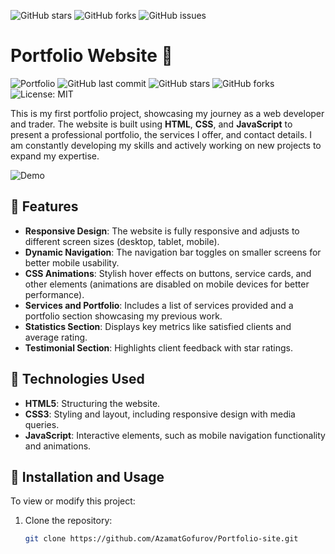 ![GitHub stars](https://img.shields.io/github/stars/AzamatGofurov/Milliy-Taomlar)
![GitHub forks](https://img.shields.io/github/forks/AzamatGofurov/Milliy-Taomlar)
![GitHub issues](https://img.shields.io/github/issues/AzamatGofurov/Milliy-Taomlar)

# Portfolio Website 🚀

![Portfolio](https://img.shields.io/badge/Portfolio-Project-blue?style=for-the-badge)
![GitHub last commit](https://img.shields.io/github/last-commit/AzamatGofurov/portfolio-website?style=for-the-badge)
![GitHub stars](https://img.shields.io/github/stars/AzamatGofurov/portfolio-website?style=for-the-badge)
![GitHub forks](https://img.shields.io/github/forks/AzamatGofurov/portfolio-website?style=for-the-badge)
![License: MIT](https://img.shields.io/badge/License-MIT-yellow.svg?style=for-the-badge)

This is my first portfolio project, showcasing my journey as a web developer and trader. The website is built using **HTML**, **CSS**, and **JavaScript** to present a professional portfolio, the services I offer, and contact details. I am constantly developing my skills and actively working on new projects to expand my expertise.

![Demo](https://github.com/AzamatGofurov/Portfoilo-site/blob/main/images/portfgif.gif)

## 🚀 Features

- **Responsive Design**: The website is fully responsive and adjusts to different screen sizes (desktop, tablet, mobile).
- **Dynamic Navigation**: The navigation bar toggles on smaller screens for better mobile usability.
- **CSS Animations**: Stylish hover effects on buttons, service cards, and other elements (animations are disabled on mobile devices for better performance).
- **Services and Portfolio**: Includes a list of services provided and a portfolio section showcasing my previous work.
- **Statistics Section**: Displays key metrics like satisfied clients and average rating.
- **Testimonial Section**: Highlights client feedback with star ratings.

## 📂 Technologies Used

- **HTML5**: Structuring the website.
- **CSS3**: Styling and layout, including responsive design with media queries.
- **JavaScript**: Interactive elements, such as mobile navigation functionality and animations.

## 🔧 Installation and Usage

To view or modify this project:

1. Clone the repository:
   ```bash
   git clone https://github.com/AzamatGofurov/Portfolio-site.git
